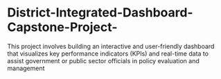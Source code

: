 # District-Integrated-Dashboard-Capstone-Project-
This project involves building an interactive and user-friendly dashboard that visualizes key performance indicators (KPIs) and real-time data to assist government or public sector officials in policy evaluation and management
